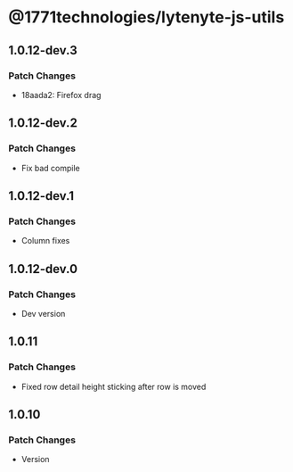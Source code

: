 # @1771technologies/lytenyte-js-utils

## 1.0.12-dev.3

### Patch Changes

- 18aada2: Firefox drag

## 1.0.12-dev.2

### Patch Changes

- Fix bad compile

## 1.0.12-dev.1

### Patch Changes

- Column fixes

## 1.0.12-dev.0

### Patch Changes

- Dev version

## 1.0.11

### Patch Changes

- Fixed row detail height sticking after row is moved

## 1.0.10

### Patch Changes

- Version
